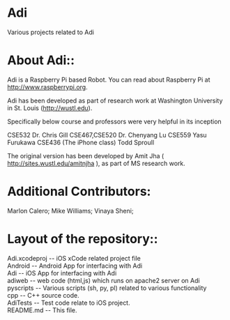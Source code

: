 # Adi
Various projects related to Adi


About Adi::
===========

Adi is a Raspberry Pi based Robot. You can read about Raspberry Pi at http://www.raspberrypi.org.

Adi has been developed as part of research work at Washington University in St. Louis (http://wustl.edu).

Specifically below course and professors were very helpful in its inception

CSE532 Dr. Chris Gill 
CSE467,CSE520 Dr. Chenyang Lu
CSE559 Yasu Furukawa
CSE436 (The iPhone class) Todd Sproull

The original version has been developed by Amit Jha ( http://sites.wustl.edu/amitnjha ), as part of MS research work.

Additional Contributors:
=======================

Marlon Calero; 
Mike Williams; 
Vinaya Sheni; 

Layout of the repository::
========================== 

Adi.xcodeproj -- iOS xCode related project file  
Android -- Android App for interfacing with Adi  
Adi	-- iOS App for interfacing with Adi    
adiweb -- web code (html,js) which runs on apache2 server on Adi
pyscripts -- Various scripts (sh, py, pl) related to various functionality  
cpp -- C++ source code.  
AdiTests -- Test code relate to iOS project.   
README.md -- This file.  



